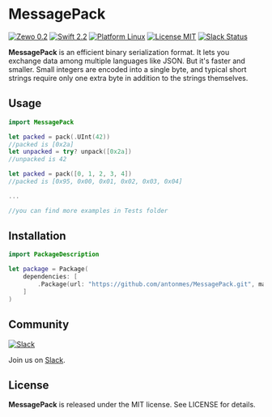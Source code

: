 MessagePack
==========

[![Zewo 0.2](https://img.shields.io/badge/Zewo-0.2-FE3762.svg?style=flat)](http://new.zewo.io)
[![Swift 2.2](https://img.shields.io/badge/Swift-2.2-orange.svg?style=flat)](https://swift.org)
[![Platform Linux](https://img.shields.io/badge/Platform-Linux-lightgray.svg?style=flat)](https://swift.org)
[![License MIT](https://img.shields.io/badge/License-MIT-blue.svg?style=flat)](https://tldrlegal.com/license/mit-license)
[![Slack Status](https://zewo-slackin.herokuapp.com/badge.svg)](http://slack.zewo.io)

**MessagePack** is an efficient binary serialization format. It lets you exchange data among multiple languages like JSON. But it's faster and smaller. Small integers are encoded into a single byte, and typical short strings require only one extra byte in addition to the strings themselves.

## Usage

```swift
import MessagePack

let packed = pack(.UInt(42))
//packed is [0x2a]
let unpacked = try? unpack([0x2a])
//unpacked is 42

let packed = pack([0, 1, 2, 3, 4]) 
//packed is [0x95, 0x00, 0x01, 0x02, 0x03, 0x04]

...

//you can find more examples in Tests folder
```

## Installation

```swift
import PackageDescription

let package = Package(
    dependencies: [
        .Package(url: "https://github.com/antonmes/MessagePack.git", majorVersion: 0, minor: 2)
    ]
)
```

## Community

[![Slack](http://s13.postimg.org/ybwy92ktf/Slack.png)](http://slack.zewo.io)

Join us on [Slack](http://slack.zewo.io).

License
-------

**MessagePack** is released under the MIT license. See LICENSE for details.
